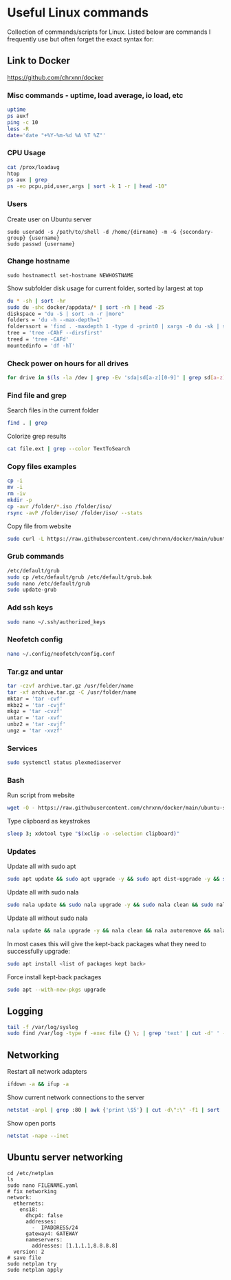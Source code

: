 # Useful Linux commands
Collection of commands/scripts for Linux. Listed below are commands I frequently use but often forget the exact syntax for:

## Link to Docker
https://github.com/chrxnn/docker

### Misc commands - uptime, load average, io load, etc
```sh
uptime
ps auxf
ping -c 10
less -R
date='date "+%Y-%m-%d %A %T %Z"'
```
### CPU Usage
```sh
cat /prox/loadavg
htop
ps aux | grep
ps -eo pcpu,pid,user,args | sort -k 1 -r | head -10"
```
### Users
Create user on Ubuntu server
```
sudo useradd -s /path/to/shell -d /home/{dirname} -m -G {secondary-group} {username}
sudo passwd {username}
```
### Change hostname
```
sudo hostnamectl set-hostname NEWHOSTNAME
```
Show subfolder disk usage for current folder, sorted by largest at top
```sh
du * -sh | sort -hr
sudo du -shc docker/appdata/* | sort -rh | head -25
diskspace = "du -S | sort -n -r |more"
folders = 'du -h --max-depth=1'
folderssort = 'find . -maxdepth 1 -type d -print0 | xargs -0 du -sk | sort -rn'
tree = 'tree -CAhF --dirsfirst'
treed = 'tree -CAFd'
mountedinfo = 'df -hT'
```
### Check power on hours for all drives
```sh
for drive in $(ls -la /dev | grep -Ev 'sda|sd[a-z][0-9]' | grep sd[a-z] | awk '{print $10}'); do hours=$(smartctl --all /dev/${drive} | grep Power_On_Hours | awk '{print $10}'); echo "Power on Hours for ${drive}: ${hours}"; echo ''; done
```

### Find file and grep
Search files in the current folder
```sh
find . | grep
```
Colorize grep results
```sh
cat file.ext | grep --color TextToSearch
```

### Copy files examples
```sh
cp -i
mv -i
rm -iv
mkdir -p
cp -avr /folder/*.iso /folder/iso/
rsync -avP /folder/iso/ /folder/iso/ --stats
```
Copy file from website
```sh
sudo curl -L https://raw.githubusercontent.com/chrxnn/docker/main/ubuntu-setup/create-folders.sh -o ~/scripts/create-folders.sh
```

### Grub commands
```sh
/etc/default/grub
sudo cp /etc/default/grub /etc/default/grub.bak
sudo nano /etc/default/grub
sudo update-grub
```

### Add ssh keys
```sh
sudo nano ~/.ssh/authorized_keys
```

### Neofetch config
```sh
nano ~/.config/neofetch/config.conf
```

### Tar.gz and untar
```sh
tar -czvf archive.tar.gz /usr/folder/name
tar -xf archive.tar.gz -C /usr/folder/name
mktar = 'tar -cvf'
mkbz2 = 'tar -cvjf'
mkgz = 'tar -cvzf'
untar = 'tar -xvf'
unbz2 = 'tar -xvjf'
ungz = 'tar -xvzf'
```

### Services
```sh
sudo systemctl status plexmediaserver
```

### Bash
Run script from website
```sh
wget -O - https://raw.githubusercontent.com/chrxnn/docker/main/ubuntu-setup/create-folders.sh | bash
```
Type clipboard as keystrokes
```sh
sleep 3; xdotool type "$(xclip -o -selection clipboard)"
```

### Updates
Update all with sudo apt
```sh
sudo apt update && sudo apt upgrade -y && sudo apt dist-upgrade -y && sudo apt autoremove -y
```
Update all with sudo nala
```sh
sudo nala update && sudo nala upgrade -y && sudo nala clean && sudo nala autoremove && sudo nala autopurge
```
Update all without sudo nala
```sh
nala update && nala upgrade -y && nala clean && nala autoremove && nala autopurge
```
In most cases this will give the kept-back packages what they need to successfully upgrade:
```sh
sudo apt install <list of packages kept back>
```
Force install kept-back packages
```sh
sudo apt --with-new-pkgs upgrade
```

## Logging
```sh
tail -f /var/log/syslog
sudo find /var/log -type f -exec file {} \; | grep 'text' | cut -d' ' -f1 | sed -e's/:$//g' | grep -v '[0-9]$' | xargs tail -f
```

## Networking
Restart all network adapters
```sh
ifdown -a && ifup -a
```
Show current network connections to the server
```sh
netstat -anpl | grep :80 | awk {'print \$5'} | cut -d\":\" -f1 | sort | uniq -c | sort -n | sed -e 's/^ *//' -e 's/ *\$//'
```
Show open ports
```sh
netstat -nape --inet
```

## Ubuntu server networking
```
cd /etc/netplan
ls
sudo nano FILENAME.yaml
# fix networking
network:
  ethernets:
    ens18:
      dhcp4: false
      addresses:
        -  IPADDRESS/24
      gateway4: GATEWAY
      nameservers:
        addresses: [1.1.1.1,8.8.8.8]
  version: 2
# save file
sudo netplan try
sudo netplan apply
```

